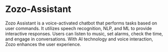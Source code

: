 # Zozo-Assistant
Zozo Assistant is a voice-activated chatbot that performs tasks based on user commands. It utilizes speech recognition, NLP, and ML to provide interactive responses. Users can listen to music, set alarms, check the time, and engage in conversations. With AI technology and voice interaction, Zozo enhances the user experience.
